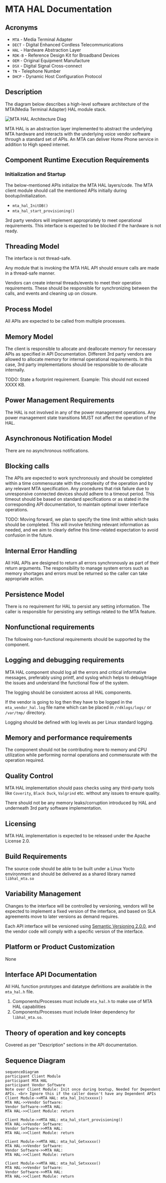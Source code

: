 # MTA HAL Documentation

## Acronyms

- `MTA` \- Media Terminal Adapter
- `DECT` \- Digital Enhanced Cordless Telecommunications
- `HAL` \- Hardware Abstraction Layer
- `RDK-B` \- Reference Design Kit for Broadband Devices
- `OEM` \- Original Equipment Manufacture
- `DSX` \- Digital Signal Cross-connect
- `TN` \- Telephone Number
- `DHCP` \- Dynamic Host Configuration Protocol

## Description

The diagram below describes a high-level software architecture of the MTA(Media Terminal Adapter) HAL module stack.

![MTA HAL Architecture Diag](images/mta_hal_architecture.png)

MTA HAL is an abstraction layer implemented to abstract the underlying MTA hardware and interacts with the underlying voice vendor software through a standard set of APIs. An MTA can deliver Home Phone service in addition to High speed internet.

## Component Runtime Execution Requirements

### Initialization and Startup

The below-mentioned APIs initialize the MTA HAL layers/code. The MTA client module should call the mentioned APIs initially during bootup/initialization.

- `mta_hal_InitDB()`
- `mta_hal_start_provisioning()`

3rd party vendors will implement appropriately to meet operational requirements. This interface is expected to be blocked if the hardware is not ready.

## Threading Model

The interface is not thread-safe.

Any module that is invoking the MTA HAL API should ensure calls are made in a thread-safe manner.

Vendors can create internal threads/events to meet their operation requirements. These should be responsible for synchronizing between the calls, and events and cleaning up on closure.

## Process Model

All APIs are expected to be called from multiple processes.

## Memory Model

The client is responsible to allocate and deallocate memory for necessary APIs as specified in API Documentation.
Different 3rd party vendors are allowed to allocate memory for internal operational requirements. In this case, 3rd party implementations should be responsible to de-allocate internally.

TODO: State a footprint requirement. Example: This should not exceed XXXX KB.

## Power Management Requirements

The HAL is not involved in any of the power management operations.
Any power management state transitions MUST not affect the operation of the HAL.

## Asynchronous Notification Model

There are no asynchronous notifications.

## Blocking calls

The APIs are expected to work synchronously and should be completed within a time commensurate with the complexity of the operation and by any relevant MTA specification. Any procedures that risk failure due to unresponsive connected devices should adhere to a timeout period. This timeout should be based on standard specifications or as stated in the corresponding API documentation, to maintain optimal lower interface operations.

TODO: Moving forward, we plan to specify the time limit within which tasks should be completed. This will involve fetching relevant information as needed, and we aim to clearly define this time-related expectation to avoid confusion in the future.

## Internal Error Handling

All HAL APIs are designed to return all errors synchronously as part of their return arguments. The responsibility to manage system errors such as memory shortages and errors must be returned so the caller can take appropriate action.

## Persistence Model

There is no requirement for HAL to persist any setting information. The caller is responsible for persisting any settings related to the MTA feature.

## Nonfunctional requirements

The following non-functional requirements should be supported by the component.

## Logging and debugging requirements

MTA HAL component should log all the errors and critical informative messages, preferably using printf, and syslog which helps to debug/triage the issues and understand the functional flow of the system.

The logging should be consistent across all HAL components.

If the vendor is going to log then they have to be logged in the `mta_vendor_hal.log` file name which can be placed in `/rdklogs/logs/` or `/var/tmp/` directory.

Logging should be defined with log levels as per Linux standard logging.

## Memory and performance requirements

The component should not be contributing more to memory and CPU utilization while performing normal operations and commensurate with the operation required.

## Quality Control

MTA HAL implementation should pass checks using any third-party tools like `Coverity`, `Black Duck`, `Valgrind` etc. without any issues to ensure quality.

There should not be any memory leaks/corruption introduced by HAL and underneath 3rd party software implementation.

## Licensing

MTA HAL implementation is expected to be released under the Apache License 2.0.

## Build Requirements

The source code should be able to be built under a Linux Yocto environment and should be delivered as a shared library named `libhal_mta.so`

## Variability Management

Changes to the interface will be controlled by versioning, vendors will be expected to implement a fixed version of the interface, and based on SLA agreements move to later versions as demand requires.

Each API interface will be versioned using [Semantic Versioning 2.0.0](https://semver.org/), and the vendor code will comply with a specific version of the interface.

## Platform or Product Customization

None

## Interface API Documentation

All HAL function prototypes and datatype definitions are available in the `mta_hal.h` file.
  1.  Components/Processes must include `mta_hal.h` to make use of MTA HAL capabilities
  2.  Components/Processes must include linker dependency for `libhal_mta.so`.

## Theory of operation and key concepts

Covered as per "Description" sections in the API documentation.

## Sequence Diagram

```mermaid
sequenceDiagram
participant Client Module
participant MTA HAL
participant Vendor Software
Note over Client Module: Init once during bootup, Needed for Dependent APIs. <br> Ignore this if the caller doesn't have any Dependent APIs
Client Module->>MTA HAL: mta_hal_Initxxxxx()
MTA HAL->>Vendor Software: 
Vendor Software->>MTA HAL: 
MTA HAL->>Client Module: return

Client Module->>MTA HAL: mta_hal_start_provisioning()
MTA HAL->>Vendor Software: 
Vendor Software->>MTA HAL: 
MTA HAL->>Client Module: return

Client Module->>MTA HAL: mta_hal_Getxxxxx()
MTA HAL->>Vendor Software: 
Vendor Software->>MTA HAL: 
MTA HAL->>Client Module: return

Client Module->>MTA HAL: mta_hal_Setxxxxx()
MTA HAL->>Vendor Software: 
Vendor Software->>MTA HAL: 
MTA HAL->>Client Module: return
```
